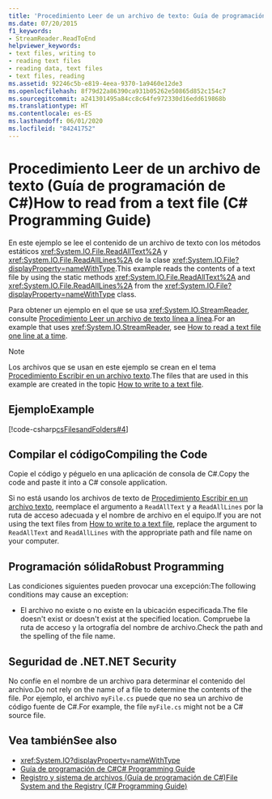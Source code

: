 ```yaml
---
title: 'Procedimiento Leer de un archivo de texto: Guía de programación de C#'
ms.date: 07/20/2015
f1_keywords:
- StreamReader.ReadToEnd
helpviewer_keywords:
- text files, writing to
- reading text files
- reading data, text files
- text files, reading
ms.assetid: 92246c5b-e819-4eea-9370-1a9460e12de3
ms.openlocfilehash: 8f79d22a86390ca931b05262e50865d852c154c7
ms.sourcegitcommit: a241301495a84cc8c64fe972330d16edd619868b
ms.translationtype: HT
ms.contentlocale: es-ES
ms.lasthandoff: 06/01/2020
ms.locfileid: "84241752"
---
```

# <a name="how-to-read-from-a-text-file-c-programming-guide"></a><span data-ttu-id="64477-102">Procedimiento Leer de un archivo de texto (Guía de programación de C#)</span><span class="sxs-lookup"><span data-stu-id="64477-102">How to read from a text file (C# Programming Guide)</span></span>
<span data-ttu-id="64477-103">En este ejemplo se lee el contenido de un archivo de texto con los métodos estáticos <xref:System.IO.File.ReadAllText%2A> y <xref:System.IO.File.ReadAllLines%2A> de la clase <xref:System.IO.File?displayProperty=nameWithType>.</span><span class="sxs-lookup"><span data-stu-id="64477-103">This example reads the contents of a text file by using the static methods <xref:System.IO.File.ReadAllText%2A> and <xref:System.IO.File.ReadAllLines%2A> from the <xref:System.IO.File?displayProperty=nameWithType> class.</span></span>  
  
<span data-ttu-id="64477-104">Para obtener un ejemplo en el que se usa <xref:System.IO.StreamReader>, consulte [Procedimiento Leer un archivo de texto línea a línea](./how-to-read-a-text-file-one-line-at-a-time.md).</span><span class="sxs-lookup"><span data-stu-id="64477-104">For an example that uses <xref:System.IO.StreamReader>, see [How to read a text file one line at a time](./how-to-read-a-text-file-one-line-at-a-time.md).</span></span>
  
> [!NOTE]
> <span data-ttu-id="64477-105">Los archivos que se usan en este ejemplo se crean en el tema [Procedimiento Escribir en un archivo texto](./how-to-write-to-a-text-file.md).</span><span class="sxs-lookup"><span data-stu-id="64477-105">The files that are used in this example are created in the topic [How to write to a text file](./how-to-write-to-a-text-file.md).</span></span>
  
## <a name="example"></a><span data-ttu-id="64477-106">Ejemplo</span><span class="sxs-lookup"><span data-stu-id="64477-106">Example</span></span>  
 [!code-csharp[csFilesandFolders#4](~/samples/snippets/csharp/VS_Snippets_VBCSharp/csFilesAndFolders/CS/FileIteration.cs#4)]  
  
## <a name="compiling-the-code"></a><span data-ttu-id="64477-107">Compilar el código</span><span class="sxs-lookup"><span data-stu-id="64477-107">Compiling the Code</span></span>  
 <span data-ttu-id="64477-108">Copie el código y péguelo en una aplicación de consola de C#.</span><span class="sxs-lookup"><span data-stu-id="64477-108">Copy the code and paste it into a C# console application.</span></span>  
  
<span data-ttu-id="64477-109">Si no está usando los archivos de texto de [Procedimiento Escribir en un archivo texto](./how-to-write-to-a-text-file.md), reemplace el argumento a `ReadAllText` y a `ReadAllLines` por la ruta de acceso adecuada y el nombre de archivo en el equipo.</span><span class="sxs-lookup"><span data-stu-id="64477-109">If you are not using the text files from [How to write to a text file](./how-to-write-to-a-text-file.md), replace the argument to `ReadAllText` and `ReadAllLines` with the appropriate path and file name on your computer.</span></span>
  
## <a name="robust-programming"></a><span data-ttu-id="64477-110">Programación sólida</span><span class="sxs-lookup"><span data-stu-id="64477-110">Robust Programming</span></span>  
 <span data-ttu-id="64477-111">Las condiciones siguientes pueden provocar una excepción:</span><span class="sxs-lookup"><span data-stu-id="64477-111">The following conditions may cause an exception:</span></span>  
  
- <span data-ttu-id="64477-112">El archivo no existe o no existe en la ubicación especificada.</span><span class="sxs-lookup"><span data-stu-id="64477-112">The file doesn't exist or doesn't exist at the specified location.</span></span> <span data-ttu-id="64477-113">Compruebe la ruta de acceso y la ortografía del nombre de archivo.</span><span class="sxs-lookup"><span data-stu-id="64477-113">Check the path and the spelling of the file name.</span></span>  
  
## <a name="net-security"></a><span data-ttu-id="64477-114">Seguridad de .NET</span><span class="sxs-lookup"><span data-stu-id="64477-114">.NET Security</span></span>  
 <span data-ttu-id="64477-115">No confíe en el nombre de un archivo para determinar el contenido del archivo.</span><span class="sxs-lookup"><span data-stu-id="64477-115">Do not rely on the name of a file to determine the contents of the file.</span></span> <span data-ttu-id="64477-116">Por ejemplo, el archivo `myFile.cs` puede que no sea un archivo de código fuente de C#.</span><span class="sxs-lookup"><span data-stu-id="64477-116">For example, the file `myFile.cs` might not be a C# source file.</span></span>  
  
## <a name="see-also"></a><span data-ttu-id="64477-117">Vea también</span><span class="sxs-lookup"><span data-stu-id="64477-117">See also</span></span>

- <xref:System.IO?displayProperty=nameWithType>
- [<span data-ttu-id="64477-118">Guía de programación de C#</span><span class="sxs-lookup"><span data-stu-id="64477-118">C# Programming Guide</span></span>](../index.md)
- [<span data-ttu-id="64477-119">Registro y sistema de archivos (Guía de programación de C#)</span><span class="sxs-lookup"><span data-stu-id="64477-119">File System and the Registry (C# Programming Guide)</span></span>](./index.md)
